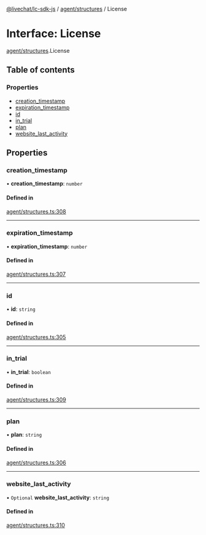 [@livechat/lc-sdk-js](../README.md) / [agent/structures](../modules/agent_structures.md) / License

# Interface: License

[agent/structures](../modules/agent_structures.md).License

## Table of contents

### Properties

- [creation\_timestamp](agent_structures.License.md#creation_timestamp)
- [expiration\_timestamp](agent_structures.License.md#expiration_timestamp)
- [id](agent_structures.License.md#id)
- [in\_trial](agent_structures.License.md#in_trial)
- [plan](agent_structures.License.md#plan)
- [website\_last\_activity](agent_structures.License.md#website_last_activity)

## Properties

### creation\_timestamp

• **creation\_timestamp**: `number`

#### Defined in

[agent/structures.ts:308](https://github.com/livechat/lc-sdk-js/blob/951da85/src/agent/structures.ts#L308)

___

### expiration\_timestamp

• **expiration\_timestamp**: `number`

#### Defined in

[agent/structures.ts:307](https://github.com/livechat/lc-sdk-js/blob/951da85/src/agent/structures.ts#L307)

___

### id

• **id**: `string`

#### Defined in

[agent/structures.ts:305](https://github.com/livechat/lc-sdk-js/blob/951da85/src/agent/structures.ts#L305)

___

### in\_trial

• **in\_trial**: `boolean`

#### Defined in

[agent/structures.ts:309](https://github.com/livechat/lc-sdk-js/blob/951da85/src/agent/structures.ts#L309)

___

### plan

• **plan**: `string`

#### Defined in

[agent/structures.ts:306](https://github.com/livechat/lc-sdk-js/blob/951da85/src/agent/structures.ts#L306)

___

### website\_last\_activity

• `Optional` **website\_last\_activity**: `string`

#### Defined in

[agent/structures.ts:310](https://github.com/livechat/lc-sdk-js/blob/951da85/src/agent/structures.ts#L310)
